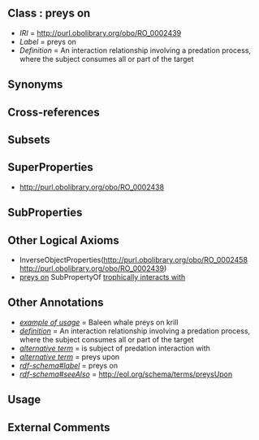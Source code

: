 
## Class : preys on

 * *IRI* = http://purl.obolibrary.org/obo/RO_0002439
 * *Label* = preys on
 * *Definition* = An interaction relationship involving a predation process, where the subject consumes all or part of the target

## Synonyms


## Cross-references


## Subsets


## SuperProperties

 * <http://purl.obolibrary.org/obo/RO_0002438>

## SubProperties


## Other Logical Axioms

 * InverseObjectProperties(<http://purl.obolibrary.org/obo/RO_0002458> <http://purl.obolibrary.org/obo/RO_0002439>)
 * [preys on](../../RO/39/RO_0002439.md) SubPropertyOf [trophically interacts with](../../RO/38/RO_0002438.md)

## Other Annotations

 * *[example of usage](../../IAO/12/IAO_0000112.md)* = Baleen whale preys on krill
 * *[definition](../../IAO/15/IAO_0000115.md)* = An interaction relationship involving a predation process, where the subject consumes all or part of the target
 * *[alternative term](../../IAO/18/IAO_0000118.md)* = is subject of predation interaction with
 * *[alternative term](../../IAO/18/IAO_0000118.md)* = preys upon
 * *[rdf-schema#label](../../el/rdf-schema#label.md)* = preys on
 * *[rdf-schema#seeAlso](../../so/rdf-schema#seeAlso.md)* = http://eol.org/schema/terms/preysUpon

## Usage


## External Comments

